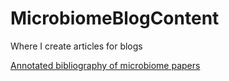 # MicrobiomeBlogContent
Where I create articles for blogs

[Annotated bibliography of microbiome papers](AnnotatedMicrobiomeBibliography.html)
